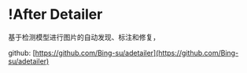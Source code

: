 # !After Detailer

基于检测模型进行图片的自动发现、标注和修复，

github: [https://github.com/Bing-su/adetailer](https://github.com/Bing-su/adetailer)